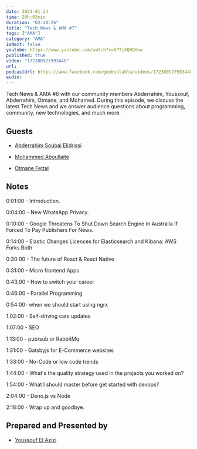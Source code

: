 ```yaml
---
date: 2021-01-24
time: 20h:03min
duration: "02:20:26"
title: "Tech News & AMA #7"
tags: ["AMA"]
category: "AMA"
isNext: false
youtube: https://www.youtube.com/watch?v=GPTjXQ0QHxw
published: true
video: "172380927993448"
url:
podcastUrl: https://www.facebook.com/geeksblabla/videos/172380927993448/
audio:
---
```


Tech News & AMA #6 with our community members Abderrahim, Youssouf, Abderrahim, Otmane, and Mohamed. During this episode, we discuss the latest Tech News and we answer audience questions about programming, community, new technologies, and much more.

## Guests

- [Abderrahim Soubai Elidrissi](https://www.facebook.com/zizwar0nline)

- [Mohammed Aboullaite](http://aboullaite.me/)

- [Otmane Fettal](https://www.facebook.com/otmane.fettal)

## Notes

0:01:00 - Introduction.

0:04:00 - New WhatsApp Privacy.

0:10:00 - Google Threatens To Shut Down Search Engine In Australia If Forced To Pay Publishers For News.

0:14:00 - Elastic Changes Licences for Elasticsearch and Kibana: AWS Forks Both

0:30:00 - The future of React & React Native

0:31:00 - Micro frontend Apps

0:43:00 - How to switch your career

0:46:00 - Parallel Programming

0:54:00- when we should start using ngrx

1:02:00 - Self-driving cars updates

1:07:00 - SEO

1:13:00 - pub/sub or RabbitMq

1:31:00 - Gatsbyjs for E-Commerce websites

1:33:00 - No-Code or low code trends

1:44:00 - What's the quality strategy used in the projects you worked on?

1:54:00 - What I should master before get started with devops?

2:04:00 - Deno.js vs Node

2:18:00 - Wrap up and goodbye.

## Prepared and Presented by

- [Youssouf El Azizi](https://elazizi.com/)
